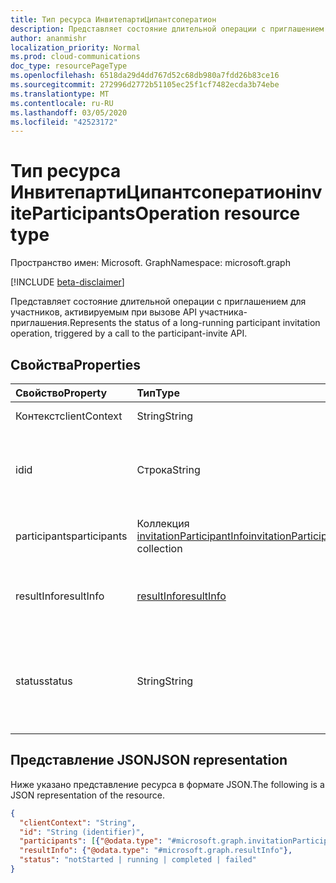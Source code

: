```yaml
---
title: Тип ресурса ИнвитепартиЦипантсоператион
description: Представляет состояние длительной операции с приглашением для участников, активируемым при вызове API участника-приглашения.
author: ananmishr
localization_priority: Normal
ms.prod: cloud-communications
doc_type: resourcePageType
ms.openlocfilehash: 6518da29d4dd767d52c68db980a7fdd26b83ce16
ms.sourcegitcommit: 272996d2772b51105ec25f1cf7482ecda3b74ebe
ms.translationtype: MT
ms.contentlocale: ru-RU
ms.lasthandoff: 03/05/2020
ms.locfileid: "42523172"
---
```

# <a name="inviteparticipantsoperation-resource-type"></a><span data-ttu-id="948b5-103">Тип ресурса ИнвитепартиЦипантсоператион</span><span class="sxs-lookup"><span data-stu-id="948b5-103">inviteParticipantsOperation resource type</span></span>

<span data-ttu-id="948b5-104">Пространство имен: Microsoft. Graph</span><span class="sxs-lookup"><span data-stu-id="948b5-104">Namespace: microsoft.graph</span></span>

[!INCLUDE [beta-disclaimer](../../includes/beta-disclaimer.md)]

<span data-ttu-id="948b5-105">Представляет состояние длительной операции с приглашением для участников, активируемым при вызове API участника-приглашения.</span><span class="sxs-lookup"><span data-stu-id="948b5-105">Represents the status of a long-running participant invitation operation, triggered by a call to the participant-invite API.</span></span>

## <a name="properties"></a><span data-ttu-id="948b5-106">Свойства</span><span class="sxs-lookup"><span data-stu-id="948b5-106">Properties</span></span>

| <span data-ttu-id="948b5-107">Свойство</span><span class="sxs-lookup"><span data-stu-id="948b5-107">Property</span></span>                       | <span data-ttu-id="948b5-108">Тип</span><span class="sxs-lookup"><span data-stu-id="948b5-108">Type</span></span>                        | <span data-ttu-id="948b5-109">Описание</span><span class="sxs-lookup"><span data-stu-id="948b5-109">Description</span></span>                                                                                                                                       |
| :----------------------------- | :---------------------------| :-------------------------------------------------------------------------------------------------------------------------------------------------|
| <span data-ttu-id="948b5-110">Контекст</span><span class="sxs-lookup"><span data-stu-id="948b5-110">clientContext</span></span>                  | <span data-ttu-id="948b5-111">String</span><span class="sxs-lookup"><span data-stu-id="948b5-111">String</span></span>                      | <span data-ttu-id="948b5-112">Контекст клиента.</span><span class="sxs-lookup"><span data-stu-id="948b5-112">The client context.</span></span>                                                                                                                               |
| <span data-ttu-id="948b5-113">id</span><span class="sxs-lookup"><span data-stu-id="948b5-113">id</span></span>                             | <span data-ttu-id="948b5-114">Строка</span><span class="sxs-lookup"><span data-stu-id="948b5-114">String</span></span>                      | <span data-ttu-id="948b5-115">Идентификатор операции сервера. Только для чтения.</span><span class="sxs-lookup"><span data-stu-id="948b5-115">The server operation id. Read-only.</span></span>                                                                                              |
| <span data-ttu-id="948b5-116">participants</span><span class="sxs-lookup"><span data-stu-id="948b5-116">participants</span></span> | <span data-ttu-id="948b5-117">Коллекция [invitationParticipantInfo](invitationParticipantInfo.md)</span><span class="sxs-lookup"><span data-stu-id="948b5-117">[invitationParticipantInfo](invitationParticipantInfo.md) collection</span></span> | <span data-ttu-id="948b5-118">Участники, которые необходимо пригласить.</span><span class="sxs-lookup"><span data-stu-id="948b5-118">The participants to invite.</span></span> |
| <span data-ttu-id="948b5-119">resultInfo</span><span class="sxs-lookup"><span data-stu-id="948b5-119">resultInfo</span></span>                     | [<span data-ttu-id="948b5-120">resultInfo</span><span class="sxs-lookup"><span data-stu-id="948b5-120">resultInfo</span></span>](resultinfo.md) | <span data-ttu-id="948b5-121">Сведения о результате.</span><span class="sxs-lookup"><span data-stu-id="948b5-121">The result information.</span></span>  <span data-ttu-id="948b5-122">Только для чтения.</span><span class="sxs-lookup"><span data-stu-id="948b5-122">Read-only.</span></span>                                                                                             |
| <span data-ttu-id="948b5-123">status</span><span class="sxs-lookup"><span data-stu-id="948b5-123">status</span></span>                         | <span data-ttu-id="948b5-124">String</span><span class="sxs-lookup"><span data-stu-id="948b5-124">String</span></span>                      | <span data-ttu-id="948b5-125">Возможные значения: `notStarted`, `running`, `completed`, `failed`.</span><span class="sxs-lookup"><span data-stu-id="948b5-125">Possible values are: `notStarted`, `running`, `completed`, `failed`.</span></span> <span data-ttu-id="948b5-126">Только для чтения.</span><span class="sxs-lookup"><span data-stu-id="948b5-126">Read-only.</span></span>                                                  |

## <a name="json-representation"></a><span data-ttu-id="948b5-127">Представление JSON</span><span class="sxs-lookup"><span data-stu-id="948b5-127">JSON representation</span></span>

<span data-ttu-id="948b5-128">Ниже указано представление ресурса в формате JSON.</span><span class="sxs-lookup"><span data-stu-id="948b5-128">The following is a JSON representation of the resource.</span></span>

<!-- {
  "blockType": "resource",
  "optionalProperties": [

  ],
  "@odata.type": "microsoft.graph.inviteParticipantsOperation"
}-->
```json
{
  "clientContext": "String",
  "id": "String (identifier)",
  "participants": [{"@odata.type": "#microsoft.graph.invitationParticipantInfo"}],
  "resultInfo": {"@odata.type": "#microsoft.graph.resultInfo"},
  "status": "notStarted | running | completed | failed"
}
```

<!-- uuid: 8fcb5dbc-d5aa-4681-8e31-b001d5168d79
2015-10-25 14:57:30 UTC -->
<!-- {
  "type": "#page.annotation",
  "description": "inviteParticipantsOperation resource",
  "keywords": "",
  "section": "documentation",
  "tocPath": "",
  "suppressions": []
}-->
